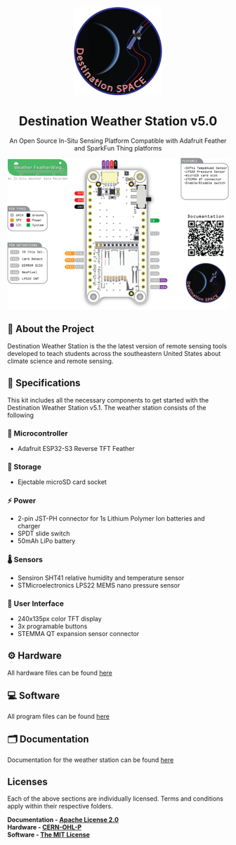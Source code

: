 <div align="center">
    <img src="docs/assets/Destination Space Logo.png" width="200" height="auto"/>
    <h1>Destination Weather Station v5.0</h1>
    <p>An Open Source In-Situ Sensing Platform Compatible with Adafruit Feather and SparkFun Thing platforms</p>
</div>

<img src="docs/assets/pinoutDiagram.png">

## 🌟 About the Project
Destination Weather Station is the the latest version of remote sensing tools developed to teach students across the southeastern United States about climate science and remote sensing.

## 📝 Specifications
This kit includes all the necessary components to get started with the Destination Weather Station v5.1. The weather station consists of the following

### 🤖 Microcontroller
- Adafruit ESP32-S3 Reverse TFT Feather
### 💾 Storage
- Ejectable microSD card socket
### ⚡ Power
- 2-pin JST-PH connector for 1s Lithium Polymer Ion batteries and charger
- SPDT slide switch
- 50mAh LiPo battery
### 🌡️ Sensors
- Sensiron SHT41 relative humidity and temperature sensor
- STMicroelectronics LPS22 MEMS nano pressure sensor
### 👤 User Interface
- 240x135px color TFT display
- 3x programable buttons
- STEMMA QT expansion sensor connector
## ⚙️ Hardware
All hardware files can be found [here](hardware)
## 💻 Software
All program files can be found [here](software)
## 🗂️ Documentation
Documentation for the weather station can be found [here](docs)

## Licenses
Each of the above sections are individually licensed. Terms and conditions apply within their respective folders.

**Documentation - [Apache License 2.0](docs/LICENSE)** <br>
**Hardware - [CERN-OHL-P](hardware/LICENSE)** <br>
**Software - [The MIT License](software/LICENSE)**